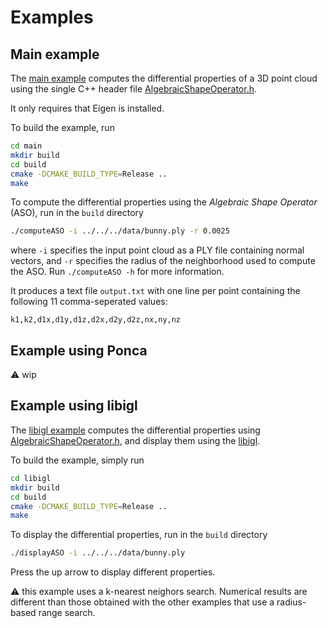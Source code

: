 Examples
========

## Main example

The [main example](main/main.cpp) computes the differential properties of a 3D point cloud using the single C++ header file [AlgebraicShapeOperator.h](../include/AlgebraicShapeOperator.h).

It only requires that Eigen is installed.

To build the example, run
```bash
cd main
mkdir build
cd build
cmake -DCMAKE_BUILD_TYPE=Release ..
make
```

To compute the differential properties using the *Algebraic Shape Operator* (ASO), run in the `build` directory
```bash
./computeASO -i ../../../data/bunny.ply -r 0.0025
```
where `-i` specifies the input point cloud as a PLY file containing normal vectors, and `-r` specifies the radius of the neighborhood used to compute the ASO. Run `./computeASO -h` for more information.

It produces a text file `output.txt` with one line per point containing the following 11 comma-seperated values:
```
k1,k2,d1x,d1y,d1z,d2x,d2y,d2z,nx,ny,nz
```

## Example using Ponca

:warning: wip

## Example using libigl

The [libigl example](libigl/main.cpp) computes the differential properties using [AlgebraicShapeOperator.h](../include/AlgebraicShapeOperator.h), and display them using the [libigl](https://github.com/libigl/libigl).

To build the example, simply run
```bash
cd libigl
mkdir build
cd build
cmake -DCMAKE_BUILD_TYPE=Release ..
make
```

To display the differential properties, run in the `build` directory
```bash
./displayASO -i ../../../data/bunny.ply
```
Press the up arrow to display different properties.

:warning: this example uses a k-nearest neighors search. Numerical results are different than those obtained with the other examples that use a radius-based range search.

